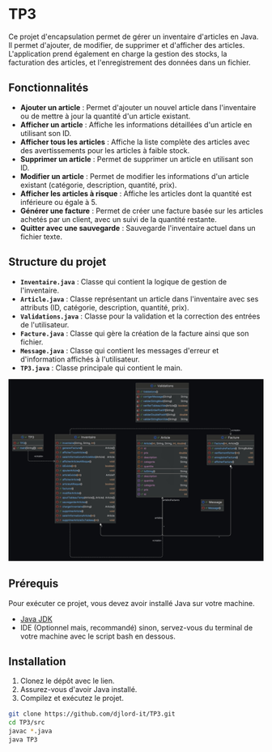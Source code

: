 # TP3

Ce projet d'encapsulation permet de gérer un inventaire d'articles en Java. Il permet d'ajouter, de modifier, de supprimer et d'afficher des articles. L'application prend également en charge la gestion des stocks, la facturation des articles, et l'enregistrement des données dans un fichier.

## Fonctionnalités

- **Ajouter un article** : Permet d'ajouter un nouvel article dans l'inventaire ou de mettre à jour la quantité d'un article existant.
- **Afficher un article** : Affiche les informations détaillées d'un article en utilisant son ID.
- **Afficher tous les articles** : Affiche la liste complète des articles avec des avertissements pour les articles à faible stock.
- **Supprimer un article** : Permet de supprimer un article en utilisant son ID.
- **Modifier un article** : Permet de modifier les informations d'un article existant (catégorie, description, quantité, prix).
- **Afficher les articles à risque** : Affiche les articles dont la quantité est inférieure ou égale à 5.
- **Générer une facture** : Permet de créer une facture basée sur les articles achetés par un client, avec un suivi de la quantité restante.
- **Quitter avec une sauvegarde** : Sauvegarde l'inventaire actuel dans un fichier texte.

## Structure du projet

- **`Inventaire.java`** : Classe qui contient la logique de gestion de l'inventaire.
- **`Article.java`** : Classe représentant un article dans l'inventaire avec ses attributs (ID, catégorie, description, quantité, prix).
- **`Validations.java`** : Classe pour la validation et la correction des entrées de l'utilisateur.
- **`Facture.java`** : Classe qui gère la création de la facture ainsi que son fichier.
- **`Message.java`** : Classe qui contient les messages d'erreur et d'information affichés à l'utilisateur.
- **`TP3.java`** : Classe principale qui contient le main.

![Example Image](src/TP3.jpeg "Description")


## Prérequis

Pour exécuter ce projet, vous devez avoir installé Java sur votre machine.

- [Java JDK](https://www.oracle.com/java/technologies/javase-jdk11-downloads.html)
- IDE (Optionnel mais, recommandé) sinon, servez-vous du terminal de votre machine avec le script bash en dessous.

## Installation

1. Clonez le dépôt avec le lien.
2. Assurez-vous d'avoir Java installé.
3. Compilez et exécutez le projet.

```bash
git clone https://github.com/djlord-it/TP3.git
cd TP3/src
javac *.java
java TP3
